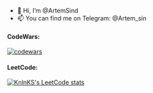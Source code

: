 - 👋 Hi, I’m @ArtemSind
- 📫 You can find me on Telegram: @Artem_sin

<h4>CodeWars: </h4>

[![codewars](https://www.codewars.com/users/Artem_Sin/badges/large)](https://www.codewars.com/users/Artem_Sin)

<h4>LeetCode: </h4>

[![KnlnKS's LeetCode stats](https://leetcode-stats-six.vercel.app/api?username=ArtemSind&theme=dark)](https://github.com/ArtemSind/leetcode-stats)
